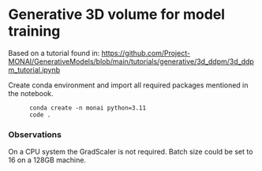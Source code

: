 # Generative 3D volume for model training

Based on a tutorial found in:
      https://github.com/Project-MONAI/GenerativeModels/blob/main/tutorials/generative/3d_ddpm/3d_ddpm_tutorial.ipynb

Create conda environment and import all required packages mentioned in the notebook.

```{bash}
      conda create -n monai python=3.11
      code .
```

### Observations

On a CPU system the GradScaler is not required. Batch size could be set to 16 on a 128GB machine.
